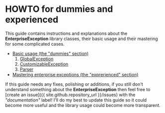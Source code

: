 # HOWTO for dummies and experienced

This guide contains instructions and explanations about the **EnterpriseException** library classes, their basic usage
and their mastering for some complicated cases.

- [Basic usage (the "dummies" section)](dummies/about.md)
    1. [GlobalException](dummies/global-exception.md)
    1. [CustomizableException]()
    1. [Parser]()
- [Mastering enterprise exceptions (the "exprerienced" section)]()

If this guide needs any fixes, polishing or additions, if you still don't understand something about
the **EnterpriseException** then feel free to [create an issue]({{ site.github.repository_url }}/issues) with
the _"documentation"_ label! I'll do my best to update this guide so it could become more useful and the library usage
could become more transparent.
